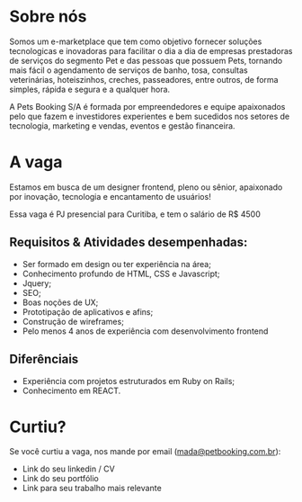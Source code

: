 # Sobre nós

Somos um e-marketplace que tem como objetivo fornecer soluções tecnologicas e inovadoras para facilitar o dia a dia de empresas prestadoras de serviços do segmento Pet e das pessoas que possuem Pets, tornando mais fácil o agendamento de serviços de banho, tosa, consultas veterinárias, hoteiszinhos, creches, passeadores, entre outros, de forma simples, rápida e segura e a qualquer hora. 

A Pets Booking S/A é formada por empreendedores e equipe apaixonados pelo que fazem e investidores experientes e bem sucedidos nos setores de tecnologia, marketing e vendas, eventos e gestão financeira.


# A vaga

Estamos em busca de um designer frontend, pleno ou sênior, apaixonado por inovação, tecnologia e encantamento de usuários!

Essa vaga é PJ presencial para Curitiba, e tem o salário de R$ 4500


## Requisitos & Atividades desempenhadas:
* Ser formado em design ou ter experiência na área;
* Conhecimento profundo de HTML, CSS e Javascript;
* Jquery;
* SEO;
* Boas noções de UX;
* Prototipação de aplicativos e afins;
* Construção de wireframes;
* Pelo menos 4 anos de experiência com desenvolvimento frontend

## Diferênciais

* Experiência com projetos estruturados em Ruby on Rails;
* Conhecimento em REACT.

# Curtiu?
Se você curtiu a vaga, nos mande por email (mada@petbooking.com.br):

- Link do seu linkedin / CV
- Link do seu portfólio
- Link para seu trabalho mais relevante
